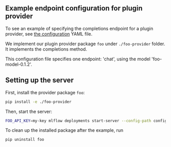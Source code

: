 ## Example endpoint configuration for plugin provider

To see an example of specifying the completions endpoint for a plugin provider, 
see [the configuration](config.yaml) YAML file.

We implement our plugin provider package `foo` under `./foo-provider` folder. It implements the completions method.

This configuration file specifies one endpoint: 'chat', using the model 'foo-model-0.1.2'.

## Setting up the server

First, install the provider package `foo`:

```sh
pip install -e ./foo-provider
```

Then, start the server:

```sh
FOO_API_KEY=my-key mlflow deployments start-server --config-path config.yaml --port 7000
```

To clean up the installed package after the example, run 

```sh
pip uninstall foo
```

